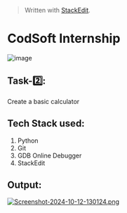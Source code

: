 ﻿


> Written with [StackEdit](https://stackedit.io/).



# CodSoft Internship

![image](https://github.com/user-attachments/assets/109326e7-60e9-462d-bd0e-a011b1ca8636)


## **Task-2️⃣:**

Create a basic calculator

## Tech Stack used:
1. Python
2. Git
3. GDB Online Debugger
4. StackEdit


## Output:

[![Screenshot-2024-10-12-130124.png](https://i.postimg.cc/jdW5KXRd/Screenshot-2024-10-12-130124.png)](https://postimg.cc/4mgZQpKr)



